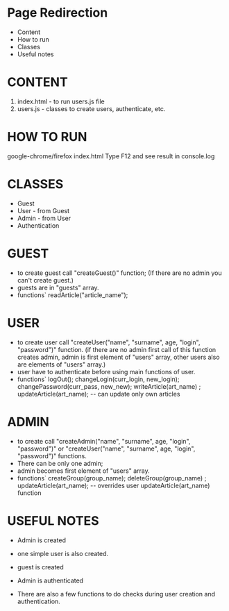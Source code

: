 # Page Redirection
  * Content
  * How to run
  * Classes
  * Useful notes

# CONTENT
 1. index.html - to run users.js file
 2. users.js - classes to create users, authenticate, etc.


# HOW TO RUN
google-chrome/firefox index.html
Type F12 and see result in console.log

# CLASSES

  * Guest
  * User - from Guest
  * Admin - from User
  * Authentication

# GUEST
 - to create guest call "createGuest()" function;
  (If there are no admin you can't create guest.)
 - guests are in "guests" array.
 - functions` 
    readArticle("article_name");

# USER
 - to create user call "createUser("name", "surname", age, "login", "password")" function.
  (if there are no admin first call of this function creates admin, admin is first element of "users" array, other users also are elements of "users" array.) 
 - user have to authenticate before using main functions of user.
 - functions` 
    logOut();
    changeLogin(curr_login, new_login);
    changePassword(curr_pass, new_new);
    writeArticle(art_name) ;
    updateArticle(art_name);  -- can update only own articles
    
# ADMIN
  - to create call "createAdmin("name", "surname", age, "login", "password")" or "createUser("name", "surname", age, "login", "password")" functions.
  - There can be only one admin;
  - admin becomes first element of "users" array.
  - functions`
      createGroup(group_name);
      deleteGroup(group_name) ;
      updateArticle(art_name); -- overrides user updateArticle(art_name) function 

# USEFUL NOTES

 - Admin is created
 - one simple user is also created.
 - guest is created

 - Admin is authenticated

 - There are also a few functions to do checks during user creation and authentication.
